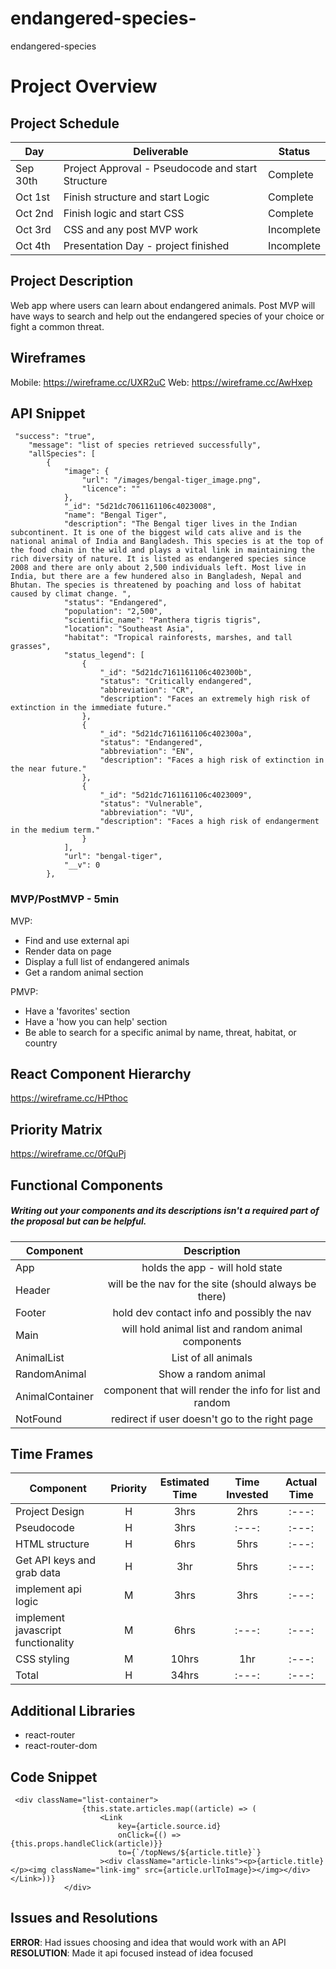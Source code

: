 # endangered-species-
endangered-species 

# Project Overview


## Project Schedule

|  Day | Deliverable | Status
|---|---| ---|
|Sep 30th| Project Approval - Pseudocode and start Structure | Complete
|Oct 1st| Finish structure  and start Logic  | Complete
|Oct 2nd| Finish logic and start CSS | Complete
|Oct 3rd| CSS and any post MVP work | Incomplete
|Oct 4th| Presentation Day - project finished  | Incomplete

## Project Description

Web app where users can learn about endangered animals. Post MVP will have ways to search and help out  the endangered species of your choice or fight a common threat.

## Wireframes

Mobile: https://wireframe.cc/UXR2uC
Web: https://wireframe.cc/AwHxep

## API Snippet

```
 "success": "true",
    "message": "list of species retrieved successfully",
    "allSpecies": [
        {
            "image": {
                "url": "/images/bengal-tiger_image.png",
                "licence": ""
            },
            "_id": "5d21dc7061161106c4023008",
            "name": "Bengal Tiger",
            "description": "The Bengal tiger lives in the Indian subcontinent. It is one of the biggest wild cats alive and is the national animal of India and Bangladesh. This species is at the top of the food chain in the wild and plays a vital link in maintaining the rich diversity of nature. It is listed as endangered species since 2008 and there are only about 2,500 individuals left. Most live in India, but there are a few hundered also in Bangladesh, Nepal and Bhutan. The species is threatened by poaching and loss of habitat caused by climat change. ",
            "status": "Endangered",
            "population": "2,500",
            "scientific_name": "Panthera tigris tigris",
            "location": "Southeast Asia",
            "habitat": "Tropical rainforests, marshes, and tall grasses",
            "status_legend": [
                {
                    "_id": "5d21dc7161161106c402300b",
                    "status": "Critically endangered",
                    "abbreviation": "CR",
                    "description": "Faces an extremely high risk of extinction in the immediate future."
                },
                {
                    "_id": "5d21dc7161161106c402300a",
                    "status": "Endangered",
                    "abbreviation": "EN",
                    "description": "Faces a high risk of extinction in the near future."
                },
                {
                    "_id": "5d21dc7161161106c4023009",
                    "status": "Vulnerable",
                    "abbreviation": "VU",
                    "description": "Faces a high risk of endangerment in the medium term."
                }
            ],
            "url": "bengal-tiger",
            "__v": 0
        },
```

### MVP/PostMVP - 5min

MVP:
- Find and use external api 
- Render data on page 
- Display a full list of endangered animals
- Get a random animal section

PMVP:
- Have a 'favorites' section
- Have a 'how you can help' section
- Be able to search for a specific animal by name, threat, habitat, or country



## React Component Hierarchy


https://wireframe.cc/HPthoc

## Priority Matrix

https://wireframe.cc/0fQuPj

## Functional Components
##### Writing out your components and its descriptions isn't a required part of the proposal but can be helpful.

| Component | Description | 
| --- | :---: |  
| App | holds the app - will hold state | 
| Header | will be the nav for the site (should always be there) | 
| Footer | hold dev contact info and possibly the nav | 
| Main | will hold animal list and random animal components | 
| AnimalList | List of all animals | 
| RandomAnimal | Show a random animal | 
| AnimalContainer | component that will render the info for list and random | 
| NotFound | redirect if user doesn't go to the right page  | 


## Time Frames

| Component | Priority | Estimated Time | Time Invested | Actual Time |
| --- | :---: |  :---: | :---: | :---: |
| Project Design | H | 3hrs| 2hrs | :---: |
| Pseudocode | H | 3hrs| :---: | :---: |
| HTML structure | H | 6hrs| 5hrs | :---: |
| Get API keys and grab data | H | 3hr| 5hrs | :---: |
| implement api logic | M | 3hrs| 3hrs | :---: |
| implement javascript functionality | M | 6hrs| :---: | :---: |
| CSS styling | M | 10hrs| 1hr | :---: |
| Total | H | 34hrs| :---: | :---: |

## Additional Libraries
- react-router
- react-router-dom

## Code Snippet

```
 <div className="list-container">
                {this.state.articles.map((article) => (
                    <Link
                        key={article.source.id}
                        onClick={() => {this.props.handleClick(article)}}
                        to={`/topNews/${article.title}`}
                    ><div className="article-links"><p>{article.title}</p><img className="link-img" src={article.urlToImage}></img></div></Link>))}
            </div>
```

## Issues and Resolutions
**ERROR**: Had issues choosing and idea that would work with an API 
**RESOLUTION**: Made it api focused instead of idea focused

